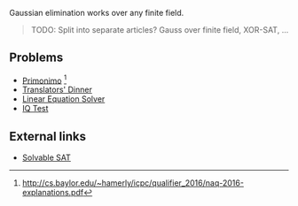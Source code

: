 Gaussian elimination works over any finite field.

> TODO: Split into separate articles? Gauss over finite field, XOR-SAT, ...

## Problems
* [Primonimo](http://cs.baylor.edu/~hamerly/icpc/qualifier_2016/problemset-naq-2016.pdf) [^1]
* [Translators' Dinner](https://2016.bapc.eu/media/filer_public/2016/09/30/bapc2016-preliminaries.pdf)
* [Linear Equation Solver](https://open.kattis.com/problems/equationsolver)
* [IQ Test](https://open.kattis.com/problems/iqtest)

## External links
- [Solvable SAT](http://mradwan.github.io/algorithms/2014/10/14/solvable-sat/)

[^1]: <http://cs.baylor.edu/~hamerly/icpc/qualifier_2016/naq-2016-explanations.pdf>
